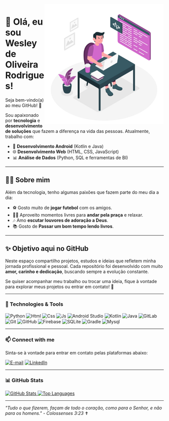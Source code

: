 <img align="right" alt="Developer vector created by storyset - www.freepik.com" height="380" src="https://github.com/wesleyorrr/Documentation/blob/main/4707122.jpg">

# 👋 Olá, eu sou Wesley de Oliveira Rodrigues!

Seja bem-vindo(a) ao meu GitHub! 🚀

Sou apaixonado por **tecnologia** e **desenvolvimento de soluções** que fazem a diferença na vida das pessoas. Atualmente, trabalho com:

- 📱 **Desenvolvimento Android** (Kotlin e Java)
- 🌐 **Desenvolvimento Web** (HTML, CSS, JavaScript)
- 📊 **Análise de Dados** (Python, SQL e ferramentas de BI)

---

## 👨‍💻 Sobre mim
Além da tecnologia, tenho algumas paixões que fazem parte do meu dia a dia:

- ⚽ Gosto muito de **jogar futebol** com os amigos.
- 🚶‍♂️ Aproveito momentos livres para **andar pela praça** e relaxar.
- 🎶 Amo **escutar louvores de adoração a Deus**.
- 📚 Gosto de **Passar um bom tempo lendo livros**.
---

## ✨ Objetivo aqui no GitHub

Neste espaço compartilho projetos, estudos e ideias que refletem minha jornada profissional e pessoal. Cada repositório foi desenvolvido com muito **amor, carinho e dedicação**, buscando sempre a evolução constante.

Se quiser acompanhar meu trabalho ou trocar uma ideia, fique à vontade para explorar meus projetos ou entrar em contato! 🤝

---


### 🚀 Technologies & Tools

<div>

  <img align="center" alt="Python" height="30" width="40" src="https://cdn.jsdelivr.net/gh/devicons/devicon/icons/python/python-original.svg" />
   <img align="center" alt="Html" height="30" width="40" src="https://cdn.jsdelivr.net/gh/devicons/devicon/icons/html5/html5-original.svg" />
   <img align="center" alt="Css" height="30" width="40" src="https://cdn.jsdelivr.net/gh/devicons/devicon/icons/css3/css3-original.svg" />
    <img align="center" alt="Js" height="30" width="40" src="https://cdn.jsdelivr.net/gh/devicons/devicon/icons/javascript/javascript-original.svg" />
  <img align="center" alt="Android Studio" height="30" width="40" src="https://cdn.jsdelivr.net/gh/devicons/devicon/icons/androidstudio/androidstudio-original-wordmark.svg" />
  <img align="center" alt="Kotlin" height="30" width="40" src="https://cdn.jsdelivr.net/gh/devicons/devicon/icons/kotlin/kotlin-original-wordmark.svg" />
  <img align="center" alt="Java" height="30" width="40"  src="https://cdn.jsdelivr.net/gh/devicons/devicon/icons/java/java-original-wordmark.svg" />
  <img align="center" alt="GitLab" height="30" width="40" src="https://cdn.jsdelivr.net/gh/devicons/devicon/icons/gitlab/gitlab-original-wordmark.svg" />
  <img align="center" alt="Git" height="30" width="40" src="https://cdn.jsdelivr.net/gh/devicons/devicon/icons/git/git-original-wordmark.svg" />
  <img align="center" alt="GitHub" height="30" width="40" src="https://cdn.jsdelivr.net/gh/devicons/devicon/icons/github/github-original-wordmark.svg" />
  <img align="center" alt="Firebase" height="30" width="40" src="https://cdn.jsdelivr.net/gh/devicons/devicon/icons/firebase/firebase-plain-wordmark.svg" /> 
  <img align="center" alt="SQLite" height="30" width="40" src="https://cdn.jsdelivr.net/gh/devicons/devicon/icons/sqlite/sqlite-plain-wordmark.svg" />
  <img align="center" alt="Gradle" height="30" width="40" src="https://cdn.jsdelivr.net/gh/devicons/devicon/icons/gradle/gradle-original.svg" />
   <img align="center" alt="Mysql" height="30" width="40" src="https://cdn.jsdelivr.net/gh/devicons/devicon/icons/mysql/mysql-original.svg" />
</div>

---

### 📫 Connect with me

Sinta-se à vontade para entrar em contato pelas plataformas abaixo:

[![E-mail](https://img.shields.io/badge/-Email-000?style=for-the-badge&logo=microsoft-outlook&logoColor=white)](mailto:wesleyorrr@gmail.com)
[![LinkedIn](https://img.shields.io/badge/-LinkedIn-000?style=for-the-badge&logo=linkedin&logoColor=white)](https://www.linkedin.com/in/wesley-de-oliveira-rodrigues)

---

### 📊 GitHub Stats

<div>
  <a href="https://github.com/wesleyorrr">
    <img height="180em" src="https://github-readme-stats.vercel.app/api?username=wesleyorrr&show_icons=true&locale=en&layout=compact&theme=dark" alt="GitHub Stats"/>
    <img height="180em" src="https://github-readme-stats.vercel.app/api/top-langs/?username=wesleyorrr&layout=compact&theme=dark" alt="Top Languages"/>
  </a>
</div>


---

_"Tudo o que fizerem, façam de todo o coração, como para o Senhor, e não para os homens." - Colossenses 3:23_ ✝️
